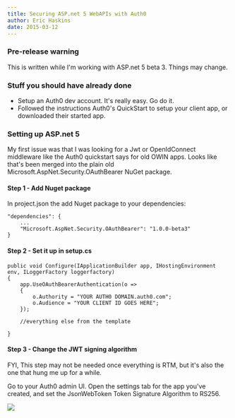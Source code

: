 ```yaml
---
title: Securing ASP.net 5 WebAPIs with Auth0
author: Eric Haskins
date: 2015-03-12
---
```

### Pre-release warning ###
This is written while I'm working with ASP.net 5 beta 3. Things may change.

### Stuff you should have already done ###
- Setup an Auth0 dev account. It's really easy. Go do it.
- Followed the instructions Auth0's QuickStart to setup your client app, or downloaded their started app.

### Setting up ASP.net 5 ###
My first issue was that I was looking for a Jwt or OpenIdConnect middleware like the Auth0 quickstart says for old OWIN apps. Looks like that's been merged into the plain old Microsoft.AspNet.Security.OAuthBearer NuGet package.

#### Step 1 - Add Nuget package ####
In project.json the add Nuget package to your dependencies:

    "dependencies": {
		...
        "Microsoft.AspNet.Security.OAuthBearer": "1.0.0-beta3"
    }

#### Step 2 - Set it up in setup.cs ####

    public void Configure(IApplicationBuilder app, IHostingEnvironment env, ILoggerFactory loggerfactory)
    {
        app.UseOAuthBearerAuthentication(o =>
        {
            o.Authority = "YOUR AUTH0 DOMAIN.auth0.com";
            o.Audience = "YOUR CLIENT ID GOES HERE";
        });

		//everything else from the template
	
	}

#### Step 3 - Change the JWT signing algorithm
FYI, This step may not be needed once everything is RTM, but it's also the one that hung me up for a while.

Go to your Auth0 admin UI. Open the settings tab for the app you've created, and set the JsonWebToken Token Signature Algorithm to RS256.

![](/images/auth0-jwt-algorithm.jpg)